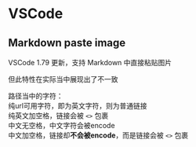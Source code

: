 # VSCode

## Markdown paste image

VSCode 1.79 更新，支持 Markdown 中直接粘贴图片

但此特性在实际当中展现出了不一致

路径当中的字符：  
纯url可用字符，即为英文字符，则为普通链接  
纯英文加空格，链接会被 `<>` 包裹  
中文无空格，中文字符会被encode  
中文加空格，链接却**不会被encode**，而是链接会被 `<>` 包裹
